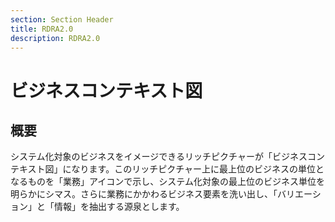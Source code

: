 ```yaml
---
section: Section Header
title: RDRA2.0
description: RDRA2.0
---
```


# ビジネスコンテキスト図

## 概要

システム化対象のビジネスをイメージできるリッチピクチャーが「ビジネスコンテキスト図」になります。このリッチピクチャー上に最上位のビジネスの単位となるものを「業務」アイコンで示し、システム化対象の最上位のビジネス単位を明らかにシマス。さらに業務にかかわるビジネス要素を洗い出し、「バリエーション」と「情報」を抽出する源泉とします。



